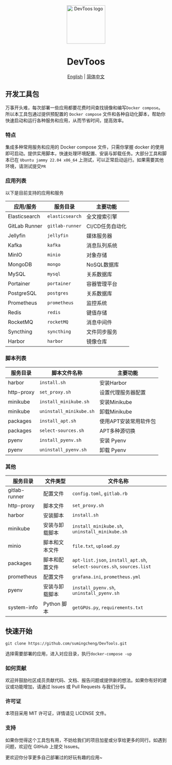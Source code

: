 <div align="center">
<a href="https://github.com/sumingcheng/DevTools"><img src="https://github.com/sumingcheng/DevTools/assets/21992204/ea3d950c-823b-4a53-9299-3c0a9234a5d9" width="120" height="120" alt="DevToos logo" ></a>

# DevToos

<p align="center">
  <a href="./README_EN.md">English</a> |
  <a href="./README.md">简体中文</a>
</p>
</div>


## 开发工具包

万事开头难，每次部署一些应用都要花费时间查找镜像和编写`Docker compose`。所以本工具包通过提供预配置的 `Docker compose` 文件和各种自动化脚本，帮助你快速启动和运行各种服务和应用，从而节省时间，提高效率。

### 特点

集成多种常用服务和应用的 Docker compose 文件，只需你掌握 docker 的使用即可启动。提供实用脚本，快速处理环境配置、安装与卸载任务。大部分工具和脚本已在 `Ubuntu jammy 22.04 x86_64` 上测试，可以正常启动运行。如果需要其他环境，请测试提交`PR`

### 应用列表

以下是目前支持的应用和服务

| 应用/服务     | 服务目录        | 主要功能        |
| ------------- | --------------- | --------------- |
| Elasticsearch | `elasticsearch` | 全文搜索引擎    |
| GitLab Runner | `gitlab-runner` | CI/CD任务自动化 |
| Jellyfin      | `jellyfin`      | 媒体服务器      |
| Kafka         | `kafka`         | 消息队列系统    |
| MinIO         | `minio`         | 对象存储        |
| MongoDB       | `mongo`         | NoSQL数据库     |
| MySQL         | `mysql`         | 关系数据库      |
| Portainer     | `portainer`     | 容器管理平台    |
| PostgreSQL    | `postgres`      | 关系数据库      |
| Prometheus    | `prometheus`    | 监控系统        |
| Redis         | `redis`         | 键值存储        |
| RocketMQ      | `rocketMQ`      | 消息中间件      |
| Syncthing     | `syncthing`     | 文件同步服务    |
| Harbor        | `harbor`        | 镜像仓库        |

### 脚本列表

| 服务目录   | 脚本文件名称            | 主要功能              |
| ---------- | ----------------------- | --------------------- |
| harbor     | `install.sh`            | 安装Harbor            |
| http-proxy | `set_proxy.sh`          | 设置代理服务器配置    |
| minikube   | `install_minikube.sh`   | 安装Minikube          |
| minikube   | `uninstall_minikube.sh` | 卸载Minikube          |
| packages   | `install_apt.sh`        | 使用APT安装常用软件包 |
| packages   | `select-sources.sh`     | APT多种源切换         |
| pyenv      | `install_pyenv.sh`      | 安装 Pyenv            |
| pyenv      | `uninstall_pyenv.sh`    | 卸载 Pyenv            |

### 其他

| 服务目录      | 文件类型       | 文件名称                                                     |
| ------------- | -------------- | ------------------------------------------------------------ |
| gitlab-runner | 配置文件       | `config.toml`, `gitlab.rb`                                   |
| http-proxy    | 脚本文件       | `set_proxy.sh`                                               |
| harbor        | 安装脚本       | `install.sh`                                                 |
| minikube      | 安装与卸载脚本 | `install_minikube.sh`, `uninstall_minikube.sh`               |
| minio         | 脚本和文本文件 | `file.txt`, `upload.py`                                      |
| packages      | 脚本和配置文件 | `apt-list.json`, `install_apt.sh`, `select-sources.sh`, `sources.list` |
| prometheus    | 配置文件       | `grafana.ini`, `prometheus.yml`                              |
| pyenv         | 安装与卸载脚本 | `install_pyenv.sh`, `uninstall_pyenv.sh`                     |
| system-info   | Python 脚本    | `getGPUs.py`, `requirements.txt`                             |

## 快速开始

```git
git clone https://github.com/sumingcheng/DevTools.git
```

选择需要部署的应用，进入对应目录，执行`docker-compose -up`

### 如何贡献

欢迎并鼓励社区成员贡献代码、文档、报告问题或提供新的想法。如果你有好的建议或功能增加，请通过 Issues 或 Pull Requests 与我们分享。

### 许可证

本项目采用 MIT 许可证，详情请见 LICENSE 文件。

### 支持

如果你觉得这个工具包有用，不妨给我们的项目加星或分享给更多的同行。如遇到问题，欢迎在 GitHub 上提交 Issues。

更欢迎你分享更多自己部署过的好玩有趣的应用~
